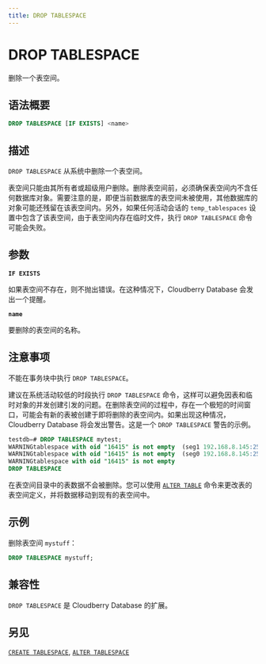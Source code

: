 ```yaml
---
title: DROP TABLESPACE
---
```


# DROP TABLESPACE

删除一个表空间。

## 语法概要

```sql
DROP TABLESPACE [IF EXISTS] <name>
```

## 描述

`DROP TABLESPACE` 从系统中删除一个表空间。

表空间只能由其所有者或超级用户删除。删除表空间前，必须确保表空间内不含任何数据库对象。需要注意的是，即便当前数据库的表空间未被使用，其他数据库的对象可能还残留在该表空间内。另外，如果任何活动会话的 `temp_tablespaces` 设置中包含了该表空间，由于表空间内存在临时文件，执行 `DROP TABLESPACE` 命令可能会失败。

## 参数

**`IF EXISTS`**

如果表空间不存在，则不抛出错误。在这种情况下，Cloudberry Database 会发出一个提醒。

**`name`**

要删除的表空间的名称。

## 注意事项

不能在事务块中执行 `DROP TABLESPACE`。

建议在系统活动较低的时段执行 `DROP TABLESPACE` 命令，这样可以避免因表和临时对象的并发创建引发的问题。在删除表空间的过程中，存在一个极短的时间窗口，可能会有新的表被创建于即将删除的表空间内。如果出现这种情况，Cloudberry Database 将会发出警告。这是一个 `DROP TABLESPACE` 警告的示例。

```sql
testdb=# DROP TABLESPACE mytest; 
WARNINGtablespace with oid "16415" is not empty  (seg1 192.168.8.145:25433 pid=29023)
WARNINGtablespace with oid "16415" is not empty  (seg0 192.168.8.145:25432 pid=29022)
WARNINGtablespace with oid "16415" is not empty
DROP TABLESPACE
```

在表空间目录中的表数据不会被删除。您可以使用 [`ALTER TABLE`](https://github.com/cloudberrydb/cloudberrydb-site/blob/cbdb-doc-validation/docs/sql-stmts/sql-stmt-alter-table.md) 命令来更改表的表空间定义，并将数据移动到现有的表空间中。

## 示例

删除表空间 `mystuff`：

```sql
DROP TABLESPACE mystuff;
```

## 兼容性

`DROP TABLESPACE` 是 Cloudberry Database 的扩展。

## 另见

[`CREATE TABLESPACE`](/docs/sql-stmts/sql-stmt-create-tablespace.md), [`ALTER TABLESPACE`](/docs/sql-stmts/sql-stmt-alter-tablespace.md)
